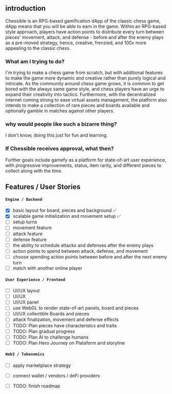 
## introduction
Chessible is an RPG-based gamification dApp of the classic chess game, dApp means that you will be able to earn in the game. Within an RPG-based style approach, players have action points to distribute every turn between pieces' movement, attack, and defense - before and after the enemy plays as a pre-moved strategy, hence, creative, frenzied, and 100x more appealing to the classic chess. 

### What am I trying to do?
I'm trying to make a chess game from scratch, but with additional features to make the game more dynamic and creative rather than purely logical and intricate. As the community around chess game grows, it is common to get bored with the always same game style, and chess players have an urge to expand their creativity into tactics. Furthermore, with the decentralized internet coming strong to ease virtual assets management, the platform also intends to make a collection of rare pieces and boards available and optionally gamble in matches against other players.

### why would people like such a bizarre thing?
I don't know, doing this just for fun and learning.

### If Chessible receives approval, what then?
Further goals include gamefy as a platform for state-of-art user experience, with progressive improvements, status, item rarity, and different pieces to collect along with the time.

## Features / User Stories
#### `Engine / Backend`
- [x] basic layout for board, pieces and background ✅
- [x] scalable game initialization and movement setup ✅
- [ ] setup turns
- [ ] movement feature
- [ ] attack feature
- [ ] defense feature
- [ ] the ability to schedule attacks and defenses after the enemy plays
- [ ] action points to spend between attack, defense, and movement
- [ ] choose spending action points between before and after the next enemy turn
- [ ] match with another online player

#### `User Experience / Frontend`
- [ ] UI/UX layout
- [ ] UI/UX
- [ ] UI/UX panel
- [ ] use WebGL to render state-of-art panels, board and pieces
- [ ] UI/UX collectible Boards and pieces
- [ ] attack finalization, movement and defense effects
- [ ] TODO: Plan pieces have characteristcs and traits
- [ ] TODO: Plan gradual progress
- [ ] TODO: Plan AI to challenge humans
- [ ] TODO: Plan Hero Journey on Plataform and storyline

####  `Web3 / Tokenomics`
- [ ] apply marketplace strategy
- [ ] connect wallet / vendors / deFi providers
- [ ] TODO: finish roadmap
 




